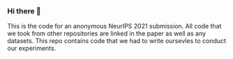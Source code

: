 ### Hi there 👋

This is the code for an anonymous NeurIPS 2021 submission. All code that we took from other repositories are linked in the paper as well as any datasets. This repo contains code that we had to write oursevles to conduct our experiments.
